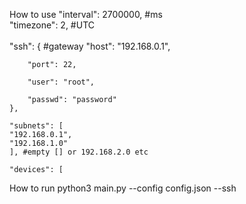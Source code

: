 How to use
"interval": 2700000, #ms
<br>
    "timezone": 2, #UTC
    </br>
    <br>
    "ssh": {       #gateway
        "host": "192.168.0.1",
 
        "port": 22,
     
        "user": "root",
        
        "passwd": "password"
    },
    
    "subnets": [
    "192.168.0.1",
    "192.168.1.0"
    ], #empty [] or 192.168.2.0 etc
    
    "devices": [

How to run
python3 main.py --config config.json --ssh
